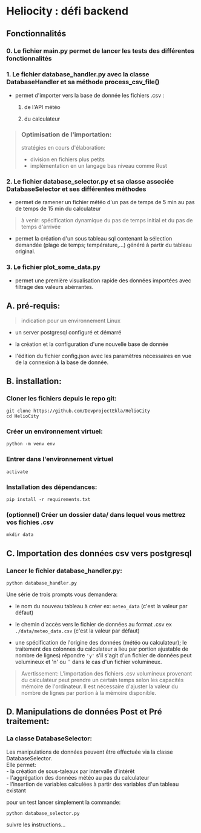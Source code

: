 
# Heliocity : défi backend

## Fonctionnalités

### 0. Le fichier main.py permet de lancer les tests des différentes fonctionnalités

### 1. Le fichier database_handler.py avec la classe DatabaseHandler et sa méthode process_csv_file() 

- permet d'importer vers la base de donnée les fichiers .csv :

    1. de l'API météo  

    2. du calculateur  
  
> ### Optimisation de l'importation:
> stratégies en cours d'élaboration:  
> - division en fichiers plus petits
> - implémentation en un langage bas niveau comme Rust

### 2. Le fichier database_selector.py et sa classe associée DatabaseSelector et ses différentes méthodes  

- permet de ramener un fichier météo d'un pas de temps de 5 min au pas de temps de 15 min du calculateur 
> à venir: spécification dynamique du pas de temps initial et du pas de temps d'arrivée

- permet la création d'un sous tableau sql contenant la sélection demandée (plage de temps; température,...) généré à partir du tableau original.

### 3. Le fichier plot_some_data.py

- permet une première visualisation rapide des données importées avec filtrage des valeurs abérrantes.

## A. pré-requis:  

> indication pour un environnement Linux

- un server postgresql configuré et démarré 

- la création et la configuration d'une nouvelle base de donnée

- l'édition du fichier config.json avec les paramètres nécessaires en vue de la connexion à la base de donnée.

## B. installation:

### Cloner les fichiers depuis le repo git:

`git clone https://github.com/DevprojectEkla/HelioCity`  
`cd HelioCity`

### Créer un environnement virtuel:

`python -m venv env`

### Entrer dans l'environnement virtuel

`activate`

### Installation des dépendances:

`pip install -r requirements.txt`

### (optionnel) Créer un dossier data/ dans lequel vous mettrez vos fichies .csv

`mkdir data`

## C. Importation des données csv vers postgresql 

### Lancer le fichier database_handler.py:

`python database_handler.py`

Une série de trois prompts vous demandera:

- le nom du nouveau tableau à créer
ex: `meteo_data` (c'est la valeur par défaut)

- le chemin d'accès vers le fichier de données au format .csv
ex `./data/meteo_data.csv` (c'est la valeur par défaut)

- une spécification de l'origine des données (météo ou calculateur); le traitement des colonnes du calculateur a lieu par portion ajustable de nombre de lignes) répondre `'y'` s'il s'agit d'un fichier de données peut volumineux et 'n' ou '' dans le cas d'un fichier volumineux.  
> Avertissement: L'importation des fichiers .csv volumineux provenant du calculateur peut prendre un certain temps selon les capacités mémoire de l'ordinateur. Il est nécessaire d'ajuster la valeur du nombre de lignes par portion à la mémoire disponible. 

## D. Manipulations de données Post et Pré traitement:

### La classe DatabaseSelector:  

Les manipulations de données peuvent être effectuée via la classe DatabaseSelector.  
Elle permet:  
    - la création de sous-taleaux par intervalle d'intérêt  
    - l'aggrégation des données météo au pas du calculateur  
    - l'insertion de variables calculées à partir des variables d'un tableau existant  


pour un test lancer simplement la commande:  

`python database_selector.py`

suivre les instructions...



